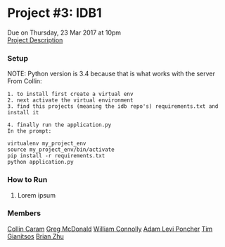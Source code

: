 # Project #3: IDB1
Due on Thursday, 23 Mar 2017 at 10pm  
[Project Description](http://www.cs.utexas.edu/users/downing/cs373/projects/IDB1.html)

### Setup
NOTE: Python version is 3.4 because that is what works with the server  
From Collin:
```
1. to install first create a virtual env
2. next activate the virtual environment
3. find this projects (meaning the idb repo's) requirements.txt and install it

4. finally run the application.py
In the prompt:

virtualenv my_project_env
source my_project_env/bin/activate
pip install -r requirements.txt
python application.py

```

### How to Run
1. Lorem ipsum

### Members
[Collin Caram](https://github.com/collinc777)
[Greg McDonald](https://github.com/gregorymcdonald)
[William Connolly](https://github.com/ibly31ut)
[Adam Levi Poncher](http://github.com/alp3246)
[Tim Gianitsos](https://github.com/timgianitsos)
[Brian Zhu](https://github.com/BrianZhu1)
